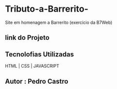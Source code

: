 # Tributo-a-Barrerito-
Site em homenagem a Barrerito (exercício da B7Web)

## link do Projeto

## Tecnolofias Utilizadas 
HTML | CSS | JAVASCRIPT

## Autor : Pedro Castro
